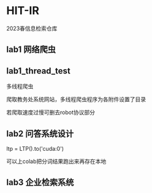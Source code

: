 # HIT-IR
2023春信息检索仓库

## lab1 网络爬虫

## lab1_thread_test 
多线程爬虫

爬取教务处系统网站，多线程爬虫程序为各附件设置了目录

若爬取速度过慢可删去robot协议部分

## lab2 问答系统设计

ltp = LTP().to('cuda:0')

可以上colab把分词结果跑出来再存在本地

## lab3 企业检索系统
